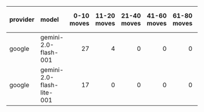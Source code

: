 | provider   | model                     |   0-10 moves |   11-20 moves |   21-40 moves |   41-60 moves |   61-80 moves |   81-100 moves |
|:-----------|:--------------------------|-------------:|--------------:|--------------:|--------------:|--------------:|---------------:|
| google     | gemini-2.0-flash-001      |           27 |             4 |             0 |             0 |             0 |              0 |
| google     | gemini-2.0-flash-lite-001 |           17 |             0 |             0 |             0 |             0 |              0 |
